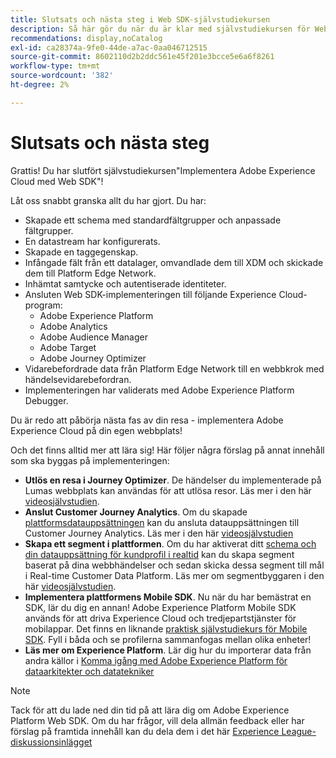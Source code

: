 ```yaml
---
title: Slutsats och nästa steg i Web SDK-självstudiekursen
description: Så här gör du när du är klar med självstudiekursen för Web SDK
recommendations: display,noCatalog
exl-id: ca28374a-9fe0-44de-a7ac-0aa046712515
source-git-commit: 8602110d2b2ddc561e45f201e3bcce5e6a6f8261
workflow-type: tm+mt
source-wordcount: '382'
ht-degree: 2%

---
```


# Slutsats och nästa steg

Grattis! Du har slutfört självstudiekursen&quot;Implementera Adobe Experience Cloud med Web SDK&quot;!

Låt oss snabbt granska allt du har gjort. Du har:

* Skapade ett schema med standardfältgrupper och anpassade fältgrupper.
* En datastream har konfigurerats.
* Skapade en taggegenskap.
* Infångade fält från ett datalager, omvandlade dem till XDM och skickade dem till Platform Edge Network.
* Inhämtat samtycke och autentiserade identiteter.
* Ansluten Web SDK-implementeringen till följande Experience Cloud-program:
   * Adobe Experience Platform
   * Adobe Analytics
   * Adobe Audience Manager
   * Adobe Target
   * Adobe Journey Optimizer
* Vidarebefordrade data från Platform Edge Network till en webbkrok med händelsevidarebefordran.
* Implementeringen har validerats med Adobe Experience Platform Debugger.

Du är redo att påbörja nästa fas av din resa - implementera Adobe Experience Cloud på din egen webbplats!

Och det finns alltid mer att lära sig! Här följer några förslag på annat innehåll som ska byggas på implementeringen:


* **Utlös en resa i Journey Optimizer**. De händelser du implementerade på Lumas webbplats kan användas för att utlösa resor. Läs mer i den här [videosjälvstudien](https://experienceleague.adobe.com/sv/docs/journey-optimizer-learn/tutorials/create-journeys/use-case-transactional-journey).
* **Anslut Customer Journey Analytics**. Om du skapade [plattformsdatauppsättningen](setup-experience-platform.md) kan du ansluta datauppsättningen till Customer Journey Analytics. Läs mer i den här [videosjälvstudien](https://experienceleague.adobe.com/sv/docs/customer-journey-analytics-learn/tutorials/connections/connecting-customer-journey-analytics-to-data-sources-in-platform)
* **Skapa ett segment i plattformen**. Om du har aktiverat ditt [schema och din datauppsättning för kundprofil i realtid](setup-experience-platform.md) kan du skapa segment baserat på dina webbhändelser och sedan skicka dessa segment till mål i Real-time Customer Data Platform. Läs mer om segmentbyggaren i den här [videosjälvstudien](https://experienceleague.adobe.com/sv/docs/platform-learn/tutorials/audiences/create-audiences).
* **Implementera plattformens Mobile SDK**. Nu när du har bemästrat en SDK, lär du dig en annan! Adobe Experience Platform Mobile SDK används för att driva Experience Cloud och tredjepartstjänster för mobilappar. Det finns en liknande [praktisk självstudiekurs för Mobile SDK](https://experienceleague.adobe.com/sv/docs/platform-learn/implement-mobile-sdk/overview). Fyll i båda och se profilerna sammanfogas mellan olika enheter!
* **Läs mer om Experience Platform**. Lär dig hur du importerar data från andra källor i [Komma igång med Adobe Experience Platform för dataarkitekter och datatekniker](https://experienceleague.adobe.com/sv/docs/platform-learn/getting-started-for-data-architects-and-data-engineers/overview)


>[!NOTE]
>
>Tack för att du lade ned din tid på att lära dig om Adobe Experience Platform Web SDK. Om du har frågor, vill dela allmän feedback eller har förslag på framtida innehåll kan du dela dem i det här [Experience League-diskussionsinlägget](https://experienceleaguecommunities.adobe.com/t5/adobe-experience-platform-data/tutorial-discussion-implement-adobe-experience-cloud-with-web/td-p/444996)
